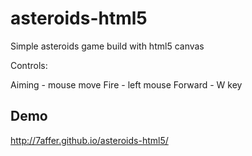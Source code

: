 # asteroids-html5
Simple asteroids game build with html5 canvas

Controls:

Aiming - mouse move
Fire - left mouse
Forward - W key

## Demo

http://7affer.github.io/asteroids-html5/